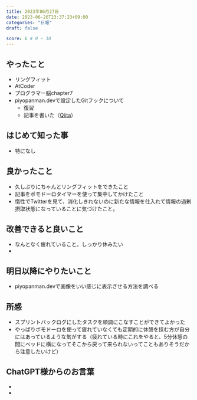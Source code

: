 ```yaml
---
title: 2023年06月27日
date: 2023-06-26T23:37:23+09:00
categories: "日報"
draft: false

score: 6 # 0 ~ 10
---
```


## やったこと

- リングフィット
- AtCoder
- プログラマー脳chapter7
- piyopanman.devで設定したGitフックについて
	- 復習
	- 記事を書いた（[Qiita](https://qiita.com/Piyopanman/items/be46ea8f8d631746f23b)）


## はじめて知った事
- 特になし

  

## 良かったこと
- 久しぶりにちゃんとリングフィットをできたこと
- 記事をポモドーロタイマーを使って集中してかけたこと
- 惰性でTwitterを見て、消化しきれないのに新たな情報を仕入れて情報の過剰摂取状態になっていることに気づけたこと。

  

## 改善できると良いこと

- なんとなく疲れていること。しっかり休みたい
- 

  

## 明日以降にやりたいこと

- piyopanman.devで画像をいい感じに表示させる方法を調べる

  

## 所感
- スプリントバックログにしたタスクを順調にこなすことができてよかった
- やっぱりポモドーロを使って疲れていなくても定期的に休憩を挟む方が自分にはあっているような気がする（疲れている時にこれをやると、5分休憩の間にベッドに横になってそこから戻って来られないってこともありそうだから注意したいけど）


## ChatGPT様からのお言葉
- 
- 